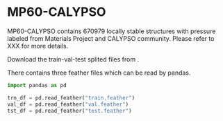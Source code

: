# MP60-CALYPSO

MP60-CALYPSO contains 670979 locally stable structures with pressure labeled from Materials Project and CALYPSO community.
Please refer to XXX for more details.

Download the train-val-test splited files from []().

There contains three feather files which can be read by pandas.

```python
import pandas as pd

trn_df = pd.read_feather("train.feather")
val_df = pd.read_feather("val.feather")
tst_df = pd.read_feather("test.feather")
```
